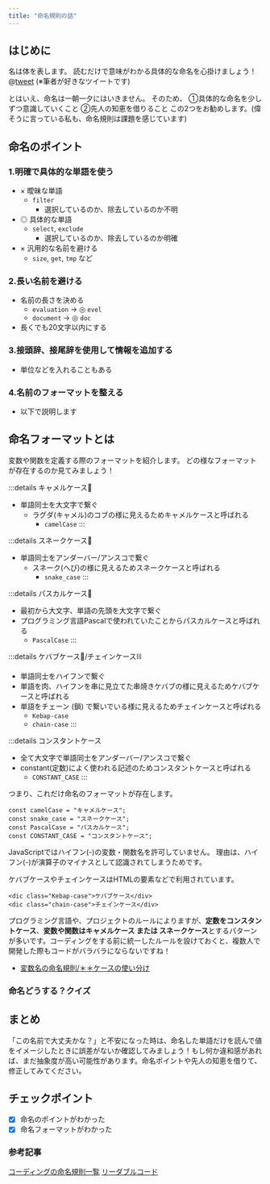 ```yaml
---
title: "命名規則の話"
---
```

## はじめに
名は体を表します。
読むだけで意味がわかる具体的な命名を心掛けましょう！
@[tweet](https://twitter.com/hal_cha_n/status/1046371478910844930?s=20)
(※筆者が好きなツイートです)

とはいえ、命名は一朝一夕にはいきません。
そのため、
①具体的な命名を少しずつ意識していくこと
②先人の知恵を借りること
この2つをお勧めします。(偉そうに言っている私も、命名規則は課題を感じています)


## 命名のポイント
### 1.明確で具体的な単語を使う
- × 曖昧な単語
	-  `filter`
		-  選択しているのか、除去しているのか不明
- ◎ 具体的な単語
	-  `select`, `exclude`
		-  選択しているのか、除去しているのか明確
- × 汎用的な名前を避ける
	- `size`, `get`, `tmp` など

### 2.長い名前を避ける
- 名前の長さを決める
	- `evaluation` -> ◎ `evel`
	- `document` -> ◎ `doc`
- 長くでも20文字以内にする

### 3.接頭辞、接尾辞を使用して情報を追加する
- 単位などを入れることもある

### 4.名前のフォーマットを整える
- 以下で説明します

## 命名フォーマットとは
変数や関数を定義する際のフォーマットを紹介します。
どの様なフォーマットが存在するのか見てみましょう！

:::details キャメルケース🐫
- 単語同士を大文字で繋ぐ
	- ラグダ(キャメル)のコブの様に見えるためキャメルケースと呼ばれる
		- `camelCase`
:::

:::details スネークケース🐍
- 単語同士をアンダーバー/アンスコで繋ぐ
	- スネーク(へび)の様に見えるためスネークケースと呼ばれる
		- `snake_case`
:::

:::details パスカルケース🦎
- 最初から大文字、単語の先頭を大文字で繋ぐ
- プログラミング言語Pascalで使われていたことからパスカルケースと呼ばれる
	- `PascalCase`
:::

:::details ケバブケース🍗/チェインケース⛓
- 単語同士をハイフンで繋ぐ
- 単語を肉、ハイフンを串に見立てた串焼きケバブの様に見えるためケバブケースと呼ばれる
- 単語をチェーン (鎖) で繋いでいる様に見えるためチェインケースと呼ばれる
	- `Kebap-case`
	- `chain-case`
:::

:::details コンスタントケース
- 全て大文字で単語同士をアンダーバー/アンスコで繋ぐ
- constant(定数)によく使われる記述のためコンスタントケースと呼ばれる
	- `CONSTANT_CASE`
:::

つまり、これだけ命名のフォーマットが存在します。

```javascript:命名フォーマット一覧
const camelCase = "キャメルケース";
const snake_case = "スネークケース";
const PascalCase = "パスカルケース";
const CONSTANT_CASE = "コンスタントケース";
```

JavaScriptではハイフン(-)の変数・関数名を許可していません。
理由は、ハイフン(-)が演算子のマイナスとして認識されてしまうためです。

ケバブケースやチェインケースはHTMLの要素などで利用されています。
```html:htmlのClass名
<dic class="Kebap-case">ケバブケース</div>
<dic class="chain-case">チェインケース</div>
```

プログラミング言語や、プロジェクトのルールによりますが、**定数をコンスタントケース**、**変数や関数はキャメルケース または スネークケース**とするパターンが多いです。コーディングをする前に統一したルールを設けておくと、複数人で開発した際もコードがバラバラにならないですね！
- [変数名の命名規則/＊＊ケースの使い分け
](https://qiita.com/am_nimitz3/items/7b01af53751dba5d8fb1)


### 命名どうする？クイズ


## まとめ
「この名前で大丈夫かな？」と不安になった時は、命名した単語だけを読んで値をイメージしたときに誤差がないか確認してみましょう！もし何か違和感があれば、まだ抽象度が高い可能性があります。命名ポイントや先人の知恵を借りて、修正してみてください。

## チェックポイント
- [x] 命名のポイントがわかった
- [x] 命名フォーマットがわかった

### 参考記事
[コーディングの命名規則一覧](https://murashun.jp/article/programming/naming-conventions.html)
[リーダブルコード](https://www.oreilly.co.jp/books/9784873115658/)